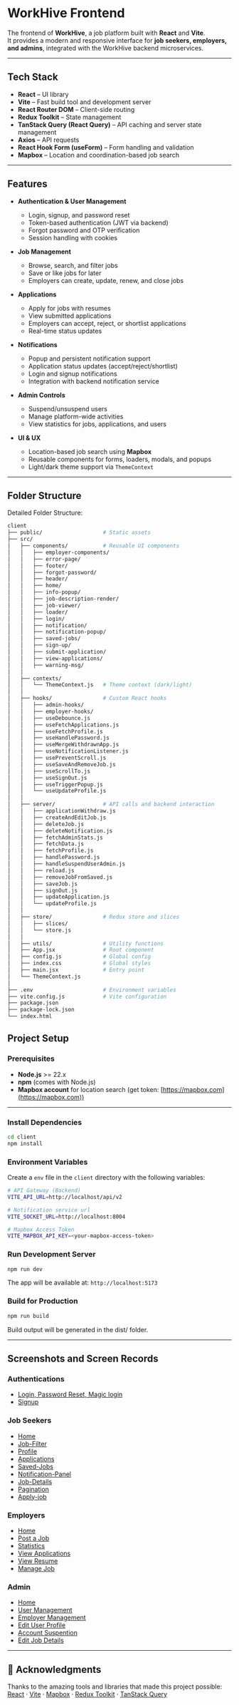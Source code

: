 # WorkHive Frontend

The frontend of **WorkHive**, a job platform built with **React** and **Vite**.  
It provides a modern and responsive interface for **job seekers, employers, and admins**, integrated with the WorkHive backend microservices.

---

## Tech Stack

- **React** – UI library
- **Vite** – Fast build tool and development server
- **React Router DOM** – Client-side routing
- **Redux Toolkit** – State management
- **TanStack Query (React Query)** – API caching and server state management
- **Axios** – API requests
- **React Hook Form (useForm)** – Form handling and validation
- **Mapbox** – Location and coordination-based job search

---

## Features

- **Authentication & User Management**

  - Login, signup, and password reset
  - Token-based authentication (JWT via backend)
  - Forgot password and OTP verification
  - Session handling with cookies

- **Job Management**

  - Browse, search, and filter jobs
  - Save or like jobs for later
  - Employers can create, update, renew, and close jobs

- **Applications**

  - Apply for jobs with resumes
  - View submitted applications
  - Employers can accept, reject, or shortlist applications
  - Real-time status updates

- **Notifications**

  - Popup and persistent notification support
  - Application status updates (accept/reject/shortlist)
  - Login and signup notifications
  - Integration with backend notification service

- **Admin Controls**

  - Suspend/unsuspend users
  - Manage platform-wide activities
  - View statistics for jobs, applications, and users

- **UI & UX**
  - Location-based job search using **Mapbox**
  - Reusable components for forms, loaders, modals, and popups
  - Light/dark theme support via `ThemeContext`

---

## Folder Structure

Detailed Folder Structure:

```sh
client
├── public/                   # Static assets
├── src/
│   ├── components/           # Reusable UI components
│   │   ├── employer-components/
│   │   ├── error-page/
│   │   ├── footer/
│   │   ├── forgot-password/
│   │   ├── header/
│   │   ├── home/
│   │   ├── info-popup/
│   │   ├── job-description-render/
│   │   ├── job-viewer/
│   │   ├── loader/
│   │   ├── login/
│   │   ├── notification/
│   │   ├── notification-popup/
│   │   ├── saved-jobs/
│   │   ├── sign-up/
│   │   ├── submit-application/
│   │   ├── view-applications/
│   │   ├── warning-msg/
│   │
│   ├── contexts/
│   │   └── ThemeContext.js   # Theme context (dark/light)
│   │
│   ├── hooks/                # Custom React hooks
│   │   ├── admin-hooks/
│   │   ├── employer-hooks/
│   │   ├── useDebounce.js
│   │   ├── useFetchApplications.js
│   │   ├── useFetchProfile.js
│   │   ├── useHandlePassword.js
│   │   ├── useMergeWithdrawnApp.js
│   │   ├── useNotificationListener.js
│   │   ├── usePreventScroll.js
│   │   ├── useSaveAndRemoveJob.js
│   │   ├── useScrollTo.js
│   │   ├── useSignOut.js
│   │   ├── useTriggerPopup.js
│   │   └── useUpdateProfile.js
│   │
│   ├── server/               # API calls and backend interaction
│   │   ├── applicationWithdraw.js
│   │   ├── createAndEditJob.js
│   │   ├── deleteJob.js
│   │   ├── deleteNotification.js
│   │   ├── fetchAdminStats.js
│   │   ├── fetchData.js
│   │   ├── fetchProfile.js
│   │   ├── handlePassword.js
│   │   ├── handleSuspendUserAdmin.js
│   │   ├── reload.js
│   │   ├── removeJobFromSaved.js
│   │   ├── saveJob.js
│   │   ├── signOut.js
│   │   ├── updateApplication.js
│   │   └── updateProfile.js
│   │
│   ├── store/                # Redux store and slices
│   │   ├── slices/
│   │   └── store.js
│   │
│   ├── utils/                # Utility functions
│   ├── App.jsx               # Root component
│   ├── config.js             # Global config
│   ├── index.css             # Global styles
│   ├── main.jsx              # Entry point
│   └── ThemeContext.js
│
├── .env                      # Environment variables
├── vite.config.js            # Vite configuration
├── package.json
├── package-lock.json
└── index.html

```

## Project Setup

### Prerequisites

- **Node.js** >= 22.x
- **npm** (comes with Node.js)
- **Mapbox account** for location search (get token: [https://mapbox.com](https://mapbox.com))

---

### Install Dependencies

```sh
cd client
npm install
```

### Environment Variables

Create a `env` file in the `client` directory with the following variables:

```sh
# API Gateway (Backend)
VITE_API_URL=http://localhost/api/v2

# Notification service url
VITE_SOCKET_URL=http://localhost:8004

# Mapbox Access Token
VITE_MAPBOX_API_KEY=<your-mapbox-access-token>

```

### Run Development Server

```sh
npm run dev

```

The app will be available at: `http://localhost:5173`

### Build for Production

```sh
npm run build
```

Build output will be generated in the dist/ folder.

---

## Screenshots and Screen Records

### Authentications

- [Login, Password Reset, Magic login](screenshots/Authentication/Login-ezgif.com-video-to-gif-converter.gif)
- [Signup](screenshots/Authentication/Signup.png)

### Job Seekers

- [Home](screenshots/jobseekers/job_seeker_Home_page.png)
- [Job-Filter](screenshots/jobseekers/job_filter_jobseeker.png)
- [Profile](screenshots/jobseekers/profile_view_page_jobseeker.png)
- [Applications](screenshots/jobseekers/application_view_jobseeker.png)
- [Saved-Jobs](screenshots/jobseekers/view_saved_jobs_jobseeker.png)
- [Notification-Panel](screenshots/jobseekers/notification_panel.png)
- [Job-Details](screenshots/jobseekers/job_view_jobseeker.png)
- [Pagination](screenshots/jobseekers/pagination.png)
- [Apply-job](screenshots/jobseekers/apply_job_jobseeker.png)

### Employers

- [Home](screenshots/employers/Employer_Home.png)
- [Post a Job](screenshots/employers/Post_Job-ezgif.com-video-to-gif-converter.gif)
- [Statistics](screenshots/employers/Statistics-ezgif.com-video-to-gif-converter.gif)
- [View Applications](screenshots/employers/View_applications.png)
- [View Resume](screenshots/employers/View_Resume-ezgif.com-video-to-gif-converter.gif)
- [Manage Job](screenshots/employers/Manage_Job.png)

### Admin

- [Home](screenshots/admin/Admin_Home-ezgif.com-video-to-gif-converter.gif)
- [User Management](screenshots/admin/User_ManageMent.png)
- [Employer Management](screenshots/admin/Employer_ManageMent.png)
- [Edit User Profile](screenshots/admin/Edit_User_Details.png)
- [Account Suspention](screenshots/admin/Account_suspention-ezgif.com-video-to-gif-converter.gif)
- [Edit Job Details](screenshots/admin/Edit_Job_Details-ezgif.com-video-to-gif-converter.gif)

---

## 🙏 Acknowledgments

Thanks to the amazing tools and libraries that made this project possible:  
[React](https://react.dev/) · [Vite](https://vitejs.dev/) · [Mapbox](https://www.mapbox.com/) · [Redux Toolkit](https://redux-toolkit.js.org/) · [TanStack Query](https://tanstack.com/query/latest)

